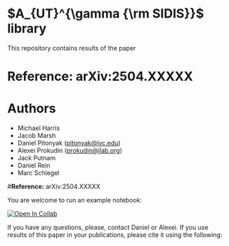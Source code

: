 # $A_{UT}^{\gamma {\rm SIDIS}}$ library

This repository contains results of the paper

# **Reference:** arXiv:2504.XXXXX

# **Authors**
* Michael Harris
* Jacob Marsh
* Daniel Pitonyak (pitonyak@lvc.edu)
* Alexei Prokudin (prokudin@jlab.org)
* Jack Putnam
* Daniel Rein
* Marc Schlegel

#**Reference:** arXiv:2504.XXXXX

You are welcome to run an example notebook:


[![Open In Collab](https://colab.research.google.com/assets/colab-badge.svg)](https://github.com/pitonyak25/AUT_gamSIDIS_lib/blob/main/AUT_gamSIDIS_public.ipynb)

If you have any questions, please, contact Daniel or Alexei. If you use results of this paper in your publications, please cite it using the following:

